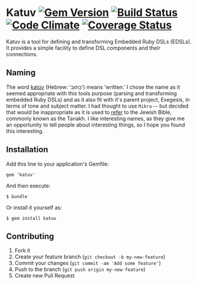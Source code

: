# Katuv [![Gem Version](https://badge.fury.io/rb/katuv.png)](http://badge.fury.io/rb/katuv) [![Build Status](https://travis-ci.org/jfredett/katuv.png?branch=master)](http://travis-ci.org/jfredett/katuv) [![Code Climate](https://codeclimate.com/github/jfredett/katuv.png)](https://codeclimate.com/github/jfredett/katuv) [![Coverage Status](https://coveralls.io/repos/jfredett/katuv/badge.png?branch=master)](https://coveralls.io/r/jfredett/katuv)

Katuv is a tool for defining and transforming Embedded Ruby DSLs (EDSLs). It
provides a simple facility to define DSL components and their connections.

## Naming

The word [katúv](http://en.wiktionary.org/wiki/%D7%A0%D7%9B%D7%AA%D7%91#Hebrew)
(Hebrew: 'כָּתוּב') means 'written.' I chose the name as it seemed appropriate with
this tools purpose (parsing and transforming embedded Ruby DSLs) and as it also
fit with it's parent project, Exegesis, in terms of tone and subject matter. I
had thought to use `Mikra` -- but decided that would be inappropriate as it is
used to [refer](http://en.wikipedia.org/wiki/Mikra) to the Jewish Bible,
commonly known as the Tanakh. I like interesting names, as they give me an
opportunity to tell people about interesting things, so I hope you found this
interesting.

## Installation

Add this line to your application's Gemfile:

    gem 'katuv'

And then execute:

    $ bundle

Or install it yourself as:

    $ gem install katuv

## Contributing

1. Fork it
2. Create your feature branch (`git checkout -b my-new-feature`)
3. Commit your changes (`git commit -am 'Add some feature'`)
4. Push to the branch (`git push origin my-new-feature`)
5. Create new Pull Request
